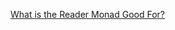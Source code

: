 [What is the Reader Monad Good For?](https://engineering.dollarshaveclub.com/the-reader-monad-example-motivation-542c54ccfaa8)
